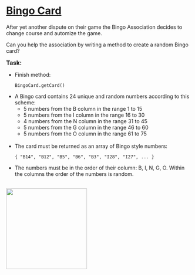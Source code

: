# [Bingo Card](https://www.codewars.com/kata/bingo-card "https://www.codewars.com/kata/566d5e2e57d8fae53c00000c")

After yet another dispute on their game the Bingo Association decides to change course and automize the game.

Can you help the association by writing a method to create a random Bingo card?

<b style='font-size:16px'>Task:</b>

<ul>

<li>Finish method:</li>

```
BingoCard.getCard()
```

<li>A Bingo card contains 24 unique and random numbers according to this scheme:
<ul>
<li>5 numbers from the B column in the range 1 to 15</li>
<li>5 numbers from the I column in the range 16 to 30</li>
<li>4 numbers from the N column in the range 31 to 45</li>
<li>5 numbers from the G column in the range 46 to 60</li>
<li>5 numbers from the O column in the range 61 to 75</li>
</ul>
</li>
<br>

<li>The card must be returned as an array of Bingo style numbers: </li>

```
{ "B14", "B12", "B5", "B6", "B3", "I28", "I27", ... }
```

<li>The numbers must be in the order of their column: B, I, N, G, O. Within the columns the order of the numbers is random. 

</ul>
<br>
<img style="height:220px" src="http://myfreebingocards.com/numbers/1-75/printable-bingo-card-generator/link_img.png" />